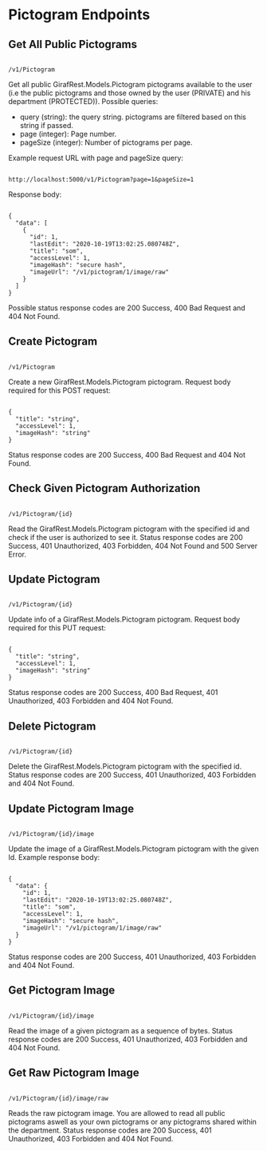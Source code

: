 # Pictogram Endpoints

## Get All Public Pictograms

````

/v1/Pictogram

```` 

Get all public GirafRest.Models.Pictogram pictograms available to the user (i.e the public pictograms and those owned by the user (PRIVATE) and his department (PROTECTED)).
Possible queries:

* query (string): the query string. pictograms are filtered based on this string if passed.
* page (integer): Page number.
* pageSize (integer): Number of pictograms per page.

Example request URL with page and pageSize query:

````

http://localhost:5000/v1/Pictogram?page=1&pageSize=1

````

Response body:

````

{
  "data": [
    {
      "id": 1,
      "lastEdit": "2020-10-19T13:02:25.080748Z",
      "title": "som",
      "accessLevel": 1,
      "imageHash": "secure hash",
      "imageUrl": "/v1/pictogram/1/image/raw"
    }
  ]
}

````

Possible status response codes are 200 Success, 400 Bad Request and 404 Not Found.

## Create Pictogram

````

/v1/Pictogram

````

Create a new GirafRest.Models.Pictogram pictogram.
Request body required for this POST request:

````

{
  "title": "string",
  "accessLevel": 1,
  "imageHash": "string"
}

````

Status response codes are 200 Success, 400 Bad Request and 404 Not Found.

## Check Given Pictogram Authorization 

```

/v1/Pictogram/{id}

``` 

Read the GirafRest.Models.Pictogram pictogram with the specified id and check if the user is authorized to see it.
Status response codes are 200 Success, 401 Unauthorized, 403 Forbidden, 404 Not Found and 500 Server Error.

## Update Pictogram

````

/v1/Pictogram/{id}

```` 

Update info of a GirafRest.Models.Pictogram pictogram.
Request body required for this PUT request:

````

{
  "title": "string",
  "accessLevel": 1,
  "imageHash": "string"
}

````

Status response codes are 200 Success, 400 Bad Request, 401 Unauthorized, 403 Forbidden and 404 Not Found.

## Delete Pictogram

````

/v1/Pictogram/{id}

```` 

Delete the GirafRest.Models.Pictogram pictogram with the specified id.
Status response codes are 200 Success, 401 Unauthorized, 403 Forbidden and 404 Not Found.

## Update Pictogram Image

````

/v1/Pictogram/{id}/image

```` 

Update the image of a GirafRest.Models.Pictogram pictogram with the given Id.
Example response body:

````

{
  "data": {
    "id": 1,
    "lastEdit": "2020-10-19T13:02:25.080748Z",
    "title": "som",
    "accessLevel": 1,
    "imageHash": "secure hash",
    "imageUrl": "/v1/pictogram/1/image/raw"
  }
}

````

Status response codes are 200 Success, 401 Unauthorized, 403 Forbidden and 404 Not Found.

## Get Pictogram Image

````

/v1/Pictogram/{id}/image

````

Read the image of a given pictogram as a sequence of bytes.
Status response codes are 200 Success, 401 Unauthorized, 403 Forbidden and 404 Not Found.

## Get Raw Pictogram Image

````

/v1/Pictogram/{id}/image/raw

```` 

Reads the raw pictogram image. You are allowed to read all public pictograms aswell as your own pictograms or any pictograms shared within the department.
Status response codes are 200 Success, 401 Unauthorized, 403 Forbidden and 404 Not Found.
